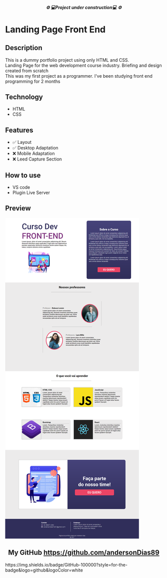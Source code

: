 
<h5 align="center">⚙️ 💻Project under construction💻 ⚙️</h5>


<h1>Landing Page Front End</h1>

<h2>Description</h2>
<p>This is a dummy portfolio project using only HTML and CSS. <br>
Landing Page for the web development course industry. Briefing and design created from scratch <br>
This was my first project as a programmer. I've been studying front end programming for 2 months
</p>

<h2>Technology</h2>

<ul>
<li>HTML</li>
<li>CSS</li>
</ul>

<h2>Features</h2>

<ul>
<li>✅ Layout</li>
<li>✅ Desktop Adaptation</li>
<li>❌ Mobile Adaptation</li>
<li>❌ Leed Capture Section</li>
</ul>

<h2>How to use</h2>
<ul>
<li>VS code</li>
<li>Plugin Live Server</li>
</ul>


<h2>Preview</h2>

![Preview Lading Page](/img/WEB-SITE-LANDING-PAGE-CURSO-DEV.png)

<h2 align="center"> My GitHub <a href="https://github.com/andersonDias89">https://github.com/andersonDias89</a></h2>
https://img.shields.io/badge/GitHub-100000?style=for-the-badge&logo=github&logoColor=white


